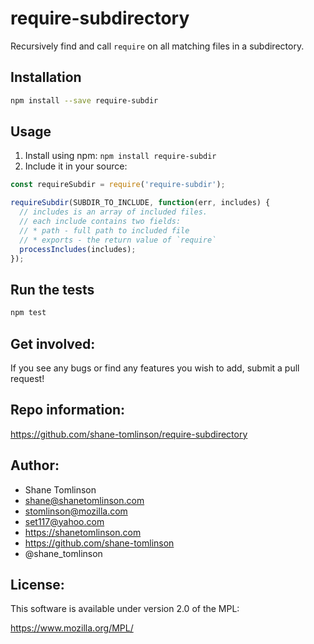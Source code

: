 # require-subdirectory

Recursively find and call `require` on all matching files in a subdirectory.

## Installation

```bash
npm install --save require-subdir
```

## Usage

1. Install using npm: `npm install require-subdir`
2. Include it in your source:

```js
const requireSubdir = require('require-subdir');

requireSubdir(SUBDIR_TO_INCLUDE, function(err, includes) {
  // includes is an array of included files.
  // each include contains two fields:
  // * path - full path to included file
  // * exports - the return value of `require`
  processIncludes(includes);
});
```

## Run the tests

```bash
npm test
```

## Get involved:

If you see any bugs or find any features you wish to add, submit a pull request!

## Repo information:

https://github.com/shane-tomlinson/require-subdirectory

## Author:
* Shane Tomlinson
* shane@shanetomlinson.com
* stomlinson@mozilla.com
* set117@yahoo.com
* https://shanetomlinson.com
* https://github.com/shane-tomlinson
* @shane_tomlinson

## License:
This software is available under version 2.0 of the MPL:

  https://www.mozilla.org/MPL/

